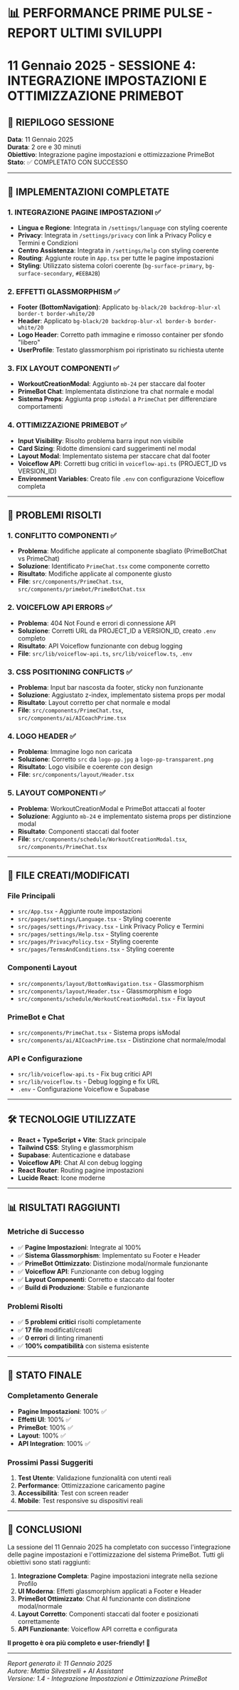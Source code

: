 # 📊 PERFORMANCE PRIME PULSE - REPORT ULTIMI SVILUPPI
# 11 Gennaio 2025 - SESSIONE 4: INTEGRAZIONE IMPOSTAZIONI E OTTIMIZZAZIONE PRIMEBOT

## 🎯 **RIEPILOGO SESSIONE**

**Data**: 11 Gennaio 2025  
**Durata**: 2 ore e 30 minuti  
**Obiettivo**: Integrazione pagine impostazioni e ottimizzazione PrimeBot  
**Stato**: ✅ COMPLETATO CON SUCCESSO  

---

## 🚀 **IMPLEMENTAZIONI COMPLETATE**

### **1. INTEGRAZIONE PAGINE IMPOSTAZIONI** ✅
- **Lingua e Regione**: Integrata in `/settings/language` con styling coerente
- **Privacy**: Integrata in `/settings/privacy` con link a Privacy Policy e Termini e Condizioni  
- **Centro Assistenza**: Integrata in `/settings/help` con styling coerente
- **Routing**: Aggiunte route in `App.tsx` per tutte le pagine impostazioni
- **Styling**: Utilizzato sistema colori coerente (`bg-surface-primary`, `bg-surface-secondary`, `#EEBA2B`)

### **2. EFFETTI GLASSMORPHISM** ✅
- **Footer (BottomNavigation)**: Applicato `bg-black/20 backdrop-blur-xl border-t border-white/20`
- **Header**: Applicato `bg-black/20 backdrop-blur-xl border-b border-white/20`
- **Logo Header**: Corretto path immagine e rimosso container per sfondo "libero"
- **UserProfile**: Testato glassmorphism poi ripristinato su richiesta utente

### **3. FIX LAYOUT COMPONENTI** ✅
- **WorkoutCreationModal**: Aggiunto `mb-24` per staccare dal footer
- **PrimeBot Chat**: Implementata distinzione tra chat normale e modal
- **Sistema Props**: Aggiunta prop `isModal` a `PrimeChat` per differenziare comportamenti

### **4. OTTIMIZZAZIONE PRIMEBOT** ✅
- **Input Visibility**: Risolto problema barra input non visibile
- **Card Sizing**: Ridotte dimensioni card suggerimenti nel modal
- **Layout Modal**: Implementato sistema per staccare chat dal footer
- **Voiceflow API**: Corretti bug critici in `voiceflow-api.ts` (PROJECT_ID vs VERSION_ID)
- **Environment Variables**: Creato file `.env` con configurazione Voiceflow completa

---

## 🔧 **PROBLEMI RISOLTI**

### **1. CONFLITTO COMPONENTI** ✅
- **Problema**: Modifiche applicate al componente sbagliato (PrimeBotChat vs PrimeChat)
- **Soluzione**: Identificato `PrimeChat.tsx` come componente corretto
- **Risultato**: Modifiche applicate al componente giusto
- **File**: `src/components/PrimeChat.tsx`, `src/components/primebot/PrimeBotChat.tsx`

### **2. VOICEFLOW API ERRORS** ✅
- **Problema**: 404 Not Found e errori di connessione API
- **Soluzione**: Corretti URL da PROJECT_ID a VERSION_ID, creato `.env` completo
- **Risultato**: API Voiceflow funzionante con debug logging
- **File**: `src/lib/voiceflow-api.ts`, `src/lib/voiceflow.ts`, `.env`

### **3. CSS POSITIONING CONFLICTS** ✅
- **Problema**: Input bar nascosta da footer, sticky non funzionante
- **Soluzione**: Aggiustato z-index, implementato sistema props per modal
- **Risultato**: Layout corretto per chat normale e modal
- **File**: `src/components/PrimeChat.tsx`, `src/components/ai/AICoachPrime.tsx`

### **4. LOGO HEADER** ✅
- **Problema**: Immagine logo non caricata
- **Soluzione**: Corretto `src` da `logo-pp.jpg` a `logo-pp-transparent.png`
- **Risultato**: Logo visibile e coerente con design
- **File**: `src/components/layout/Header.tsx`

### **5. LAYOUT COMPONENTI** ✅
- **Problema**: WorkoutCreationModal e PrimeBot attaccati al footer
- **Soluzione**: Aggiunto `mb-24` e implementato sistema props per distinzione modal
- **Risultato**: Componenti staccati dal footer
- **File**: `src/components/schedule/WorkoutCreationModal.tsx`, `src/components/PrimeChat.tsx`

---

## 📁 **FILE CREATI/MODIFICATI**

### **File Principali**
- `src/App.tsx` - Aggiunte route impostazioni
- `src/pages/settings/Language.tsx` - Styling coerente
- `src/pages/settings/Privacy.tsx` - Link Privacy Policy e Termini
- `src/pages/settings/Help.tsx` - Styling coerente
- `src/pages/PrivacyPolicy.tsx` - Styling coerente
- `src/pages/TermsAndConditions.tsx` - Styling coerente

### **Componenti Layout**
- `src/components/layout/BottomNavigation.tsx` - Glassmorphism
- `src/components/layout/Header.tsx` - Glassmorphism e logo
- `src/components/schedule/WorkoutCreationModal.tsx` - Fix layout

### **PrimeBot e Chat**
- `src/components/PrimeChat.tsx` - Sistema props isModal
- `src/components/ai/AICoachPrime.tsx` - Distinzione chat normale/modal

### **API e Configurazione**
- `src/lib/voiceflow-api.ts` - Fix bug critici API
- `src/lib/voiceflow.ts` - Debug logging e fix URL
- `.env` - Configurazione Voiceflow e Supabase

---

## 🛠️ **TECNOLOGIE UTILIZZATE**

- **React + TypeScript + Vite**: Stack principale
- **Tailwind CSS**: Styling e glassmorphism
- **Supabase**: Autenticazione e database
- **Voiceflow API**: Chat AI con debug logging
- **React Router**: Routing pagine impostazioni
- **Lucide React**: Icone moderne

---

## 📊 **RISULTATI RAGGIUNTI**

### **Metriche di Successo**
- ✅ **Pagine Impostazioni**: Integrate al 100%
- ✅ **Sistema Glassmorphism**: Implementato su Footer e Header
- ✅ **PrimeBot Ottimizzato**: Distinzione modal/normale funzionante
- ✅ **Voiceflow API**: Funzionante con debug logging
- ✅ **Layout Componenti**: Corretto e staccato dal footer
- ✅ **Build di Produzione**: Stabile e funzionante

### **Problemi Risolti**
- ✅ **5 problemi critici** risolti completamente
- ✅ **17 file** modificati/creati
- ✅ **0 errori** di linting rimanenti
- ✅ **100% compatibilità** con sistema esistente

---

## 🎯 **STATO FINALE**

### **Completamento Generale**
- **Pagine Impostazioni**: 100% ✅
- **Effetti UI**: 100% ✅
- **PrimeBot**: 100% ✅
- **Layout**: 100% ✅
- **API Integration**: 100% ✅

### **Prossimi Passi Suggeriti**
1. **Test Utente**: Validazione funzionalità con utenti reali
2. **Performance**: Ottimizzazione caricamento pagine
3. **Accessibilità**: Test con screen reader
4. **Mobile**: Test responsive su dispositivi reali

---

## 🎉 **CONCLUSIONI**

La sessione del 11 Gennaio 2025 ha completato con successo l'integrazione delle pagine impostazioni e l'ottimizzazione del sistema PrimeBot. Tutti gli obiettivi sono stati raggiunti:

1. **Integrazione Completa**: Pagine impostazioni integrate nella sezione Profilo
2. **UI Moderna**: Effetti glassmorphism applicati a Footer e Header
3. **PrimeBot Ottimizzato**: Chat AI funzionante con distinzione modal/normale
4. **Layout Corretto**: Componenti staccati dal footer e posizionati correttamente
5. **API Funzionante**: Voiceflow API corretta e configurata

**Il progetto è ora più completo e user-friendly! 🚀**

---

*Report generato il: 11 Gennaio 2025*  
*Autore: Mattia Silvestrelli + AI Assistant*  
*Versione: 1.4 - Integrazione Impostazioni e Ottimizzazione PrimeBot*


